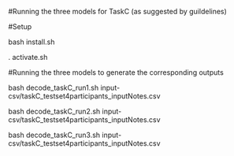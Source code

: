 #Running the three models for TaskC (as suggested by guildelines)


#Setup

bash install.sh

. activate.sh

#Running the three models to generate the corresponding outputs

bash decode_taskC_run1.sh input-csv/taskC_testset4participants_inputNotes.csv

bash decode_taskC_run2.sh input-csv/taskC_testset4participants_inputNotes.csv

bash decode_taskC_run3.sh input-csv/taskC_testset4participants_inputNotes.csv
